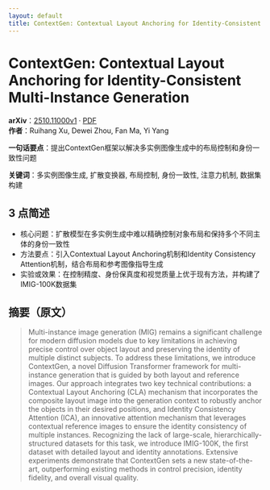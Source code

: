 ```yaml
---
layout: default
title: ContextGen: Contextual Layout Anchoring for Identity-Consistent Multi-Instance Generation
---
```


# ContextGen: Contextual Layout Anchoring for Identity-Consistent Multi-Instance Generation
**arXiv**：[2510.11000v1](https://arxiv.org/abs/2510.11000) · [PDF](https://arxiv.org/pdf/2510.11000.pdf)  
**作者**：Ruihang Xu, Dewei Zhou, Fan Ma, Yi Yang  

**一句话要点**：提出ContextGen框架以解决多实例图像生成中的布局控制和身份一致性问题

**关键词**：多实例图像生成, 扩散变换器, 布局控制, 身份一致性, 注意力机制, 数据集构建

## 3 点简述
- 核心问题：扩散模型在多实例生成中难以精确控制对象布局和保持多个不同主体的身份一致性
- 方法要点：引入Contextual Layout Anchoring机制和Identity Consistency Attention机制，结合布局和参考图像指导生成
- 实验或效果：在控制精度、身份保真度和视觉质量上优于现有方法，并构建了IMIG-100K数据集

## 摘要（原文）

> Multi-instance image generation (MIG) remains a significant challenge for
> modern diffusion models due to key limitations in achieving precise control
> over object layout and preserving the identity of multiple distinct subjects.
> To address these limitations, we introduce ContextGen, a novel Diffusion
> Transformer framework for multi-instance generation that is guided by both
> layout and reference images. Our approach integrates two key technical
> contributions: a Contextual Layout Anchoring (CLA) mechanism that incorporates
> the composite layout image into the generation context to robustly anchor the
> objects in their desired positions, and Identity Consistency Attention (ICA),
> an innovative attention mechanism that leverages contextual reference images to
> ensure the identity consistency of multiple instances. Recognizing the lack of
> large-scale, hierarchically-structured datasets for this task, we introduce
> IMIG-100K, the first dataset with detailed layout and identity annotations.
> Extensive experiments demonstrate that ContextGen sets a new state-of-the-art,
> outperforming existing methods in control precision, identity fidelity, and
> overall visual quality.


